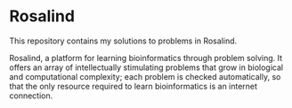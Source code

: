 # Rosalind 

This repository contains my solutions to problems in Rosalind.

Rosalind, a platform for learning bioinformatics through problem solving. It offers an array of intellectually stimulating problems that grow in biological and computational complexity; each problem is checked automatically, so that the only resource required to learn bioinformatics is an internet connection.